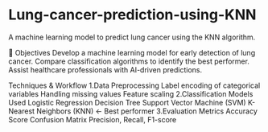 # Lung-cancer-prediction-using-KNN
A machine learning model to predict lung cancer using the KNN algorithm.

🎯 Objectives
Develop a machine learning model for early detection of lung cancer.
Compare classification algorithms to identify the best performer.
Assist healthcare professionals with AI-driven predictions.

Techniques & Workflow
1.Data Preprocessing
  Label encoding of categorical variables
  Handling missing values
  Feature scaling
2.Classification Models Used
  Logistic Regression
  Decision Tree
  Support Vector Machine (SVM)
  K-Nearest Neighbors (KNN) ← Best performer
3.Evaluation Metrics
  Accuracy Score
  Confusion Matrix
  Precision, Recall, F1-score


